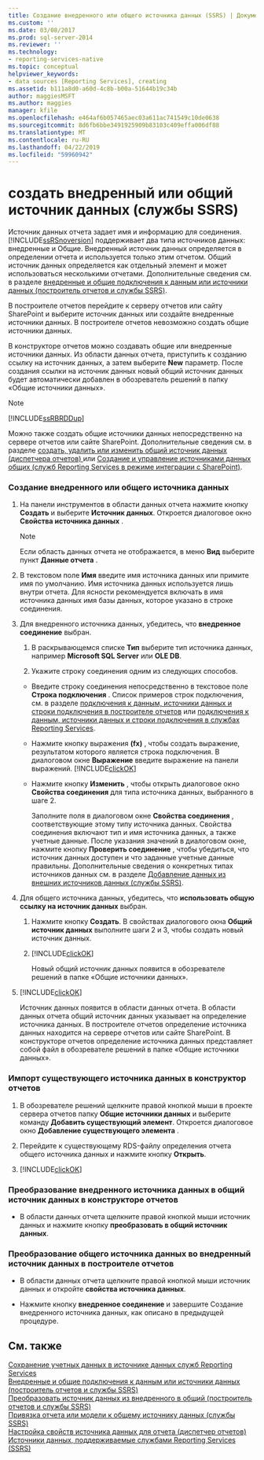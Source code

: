 ```yaml
---
title: Создание внедренного или общего источника данных (SSRS) | Документация Майкрософт
ms.custom: ''
ms.date: 03/08/2017
ms.prod: sql-server-2014
ms.reviewer: ''
ms.technology:
- reporting-services-native
ms.topic: conceptual
helpviewer_keywords:
- data sources [Reporting Services], creating
ms.assetid: b111a8d0-a60d-4c8b-b00a-51644b19c34b
author: maggiesMSFT
ms.author: maggies
manager: kfile
ms.openlocfilehash: e464af6b057465aec03a611ac741549c10de0638
ms.sourcegitcommit: 8d6fb6bbe3491925909b83103c409effa006df88
ms.translationtype: MT
ms.contentlocale: ru-RU
ms.lasthandoff: 04/22/2019
ms.locfileid: "59960942"
---
```

# <a name="create-an-embedded-or-shared-data-source-ssrs"></a>создать внедренный или общий источник данных (службы SSRS)
  Источник данных отчета задает имя и информацию для соединения. [!INCLUDE[ssRSnoversion](../includes/ssrsnoversion-md.md)] поддерживает два типа источников данных: внедренные и Общие. Внедренный источник данных определяется в определении отчета и используется только этим отчетом. Общий источник данных определяется как отдельный элемент и может использоваться несколькими отчетами. Дополнительные сведения см. в разделе [внедренные и общие подключения к данным или источники данных &#40;построитель отчетов и службы SSRS&#41;](../../2014/reporting-services/embedded-and-shared-data-connections-or-data-sources-report-builder-and-ssrs.md).  
  
 В построителе отчетов перейдите к серверу отчетов или сайту SharePoint и выберите источник данных или создайте внедренные источники данных. В построителе отчетов невозможно создать общие источники данных.  
  
 В конструкторе отчетов можно создавать общие или внедренные источники данных. Из области данных отчета, приступить к созданию ссылку на источник данных, а затем выберите **New** параметр. После создания ссылки на источник данных новый общий источник данных будет автоматически добавлен в обозреватель решений в папку «Общие источники данных».  
  
> [!NOTE]  
>  [!INCLUDE[ssRBRDDup](../includes/ssrbrddup-md.md)]  
  
 Можно также создать общие источники данных непосредственно на сервере отчетов или сайте SharePoint. Дополнительные сведения см. в разделе [создать, удалить или изменить общий источник данных &#40;диспетчера отчетов&#41; ](../../2014/reporting-services/create-delete-or-modify-a-shared-data-source-report-manager.md) или [Создание и управление источниками данных общих &#40;служб Reporting Services в режиме интеграции с SharePoint&#41;](../../2014/reporting-services/create-manage-shared-data-sources-reporting-services-sharepoint-integrated-mode.md).  
  
### <a name="to-create-an-embedded-or-shared-data-source"></a>Создание внедренного или общего источника данных  
  
1.  На панели инструментов в области данных отчета нажмите кнопку **Создать** и выберите **Источник данных**. Откроется диалоговое окно **Свойства источника данных** .  
  
    > [!NOTE]  
    >  Если область данных отчета не отображается, в меню **Вид** выберите пункт **Данные отчета** .  
  
2.  В текстовом поле **Имя** введите имя источника данных или примите имя по умолчанию. Имя источника данных используется лишь внутри отчета. Для ясности рекомендуется включать в имя источника данных имя базы данных, которое указано в строке соединения.  
  
3.  Для внедренного источника данных, убедитесь, что **внедренное соединение** выбран.  
  
    1.  В раскрывающемся списке **Тип** выберите тип источника данных, например **Microsoft SQL Server** или **OLE DB**.  
  
    2.  Укажите строку соединения одним из следующих способов.  
  
    -   Введите строку соединения непосредственно в текстовое поле **Строка подключения** . Список примеров строк подключения, см. в разделе [подключения к данным, источники данных и строки подключения в построителе отчетов](../../2014/reporting-services/data-connections-data-sources-and-connection-strings-in-report-builder.md) или [подключения к данным, источники данных и строки подключения в службах Reporting Services](../../2014/reporting-services/data-connections-data-sources-and-connection-strings-in-reporting-services.md).  
  
    -   Нажмите кнопку выражения **(fx)** , чтобы создать выражение, результатом которого является строка подключения. В диалоговом окне **Выражение** введите выражение на панели выражений. [!INCLUDE[clickOK](../includes/clickok-md.md)]  
  
    -   Нажмите кнопку **Изменить** , чтобы открыть диалоговое окно **Свойства соединения** для типа источника данных, выбранного в шаге 2.  
  
         Заполните поля в диалоговом окне **Свойства соединения** , соответствующие этому типу источника данных. Свойства соединения включают тип и имя источника данных, а также учетные данные. После указания значений в диалоговом окне, нажмите кнопку **Проверить соединение** , чтобы убедиться, что источник данных доступен и что заданные учетные данные правильны. Дополнительные сведения о конкретных типах источников данных см. в разделе [Добавление данных из внешних источников данных (службы SSRS)](report-data/add-data-from-external-data-sources-ssrs.md).  
  
4.  Для общего источника данных, убедитесь, что **использовать общую ссылку на источник данных** выбран.  
  
    1.  Нажмите кнопку **Создать**. В свойствах диалогового окна **Общий источник данных** выполните шаги 2 и 3, чтобы создать новый источник данных.  
  
    2.  [!INCLUDE[clickOK](../includes/clickok-md.md)]  
  
         Новый общий источник данных появится в обозревателе решений в папке «Общие источники данных».  
  
5.  [!INCLUDE[clickOK](../includes/clickok-md.md)]  
  
     Источник данных появится в области данных отчета. В области данных отчета общий источник данных указывает на определение источника данных. В построителе отчетов определение источника данных находится на сервере отчетов или сайте SharePoint. В конструкторе отчетов определение источника данных представляет собой файл в обозревателе решений в папке «Общие источники данных».  
  
### <a name="to-import-an-existing-data-source-in-report-designer"></a>Импорт существующего источника данных в конструктор отчетов  
  
1.  В обозревателе решений щелкните правой кнопкой мыши в проекте сервера отчетов папку **Общие источники данных** и выберите команду **Добавить существующий элемент**. Откроется диалоговое окно **Добавление существующего элемента** .  
  
2.  Перейдите к существующему RDS-файлу определения отчета общего источника данных и нажмите кнопку **Открыть**.  
  
3.  [!INCLUDE[clickOK](../includes/clickok-md.md)]  
  
### <a name="to-convert-an-embedded-data-source-to-a-shared-data-source-in-report-designer"></a>Преобразование внедренного источника данных в общий источник данных в конструкторе отчетов  
  
-   В области данных отчета щелкните правой кнопкой мыши источник данных и нажмите кнопку **преобразовать в общий источник данных**.  
  
### <a name="to-convert-a-shared-data-source-to-an-embedded-data-source-in-report-builder"></a>Преобразование общего источника данных во внедренный источник данных в построителе отчетов  
  
-   В области данных отчета щелкните правой кнопкой мыши источник данных и откройте **свойства источника данных**.  
  
-   Нажмите кнопку **внедренное соединение** и завершите Создание внедренного источника данных, как описано в предыдущей процедуре.  
  
## <a name="see-also"></a>См. также  
 [Сохранение учетных данных в источнике данных служб Reporting Services](report-data/store-credentials-in-a-reporting-services-data-source.md)   
 [Внедренные и общие подключения к данным или источники данных (построитель отчетов и службы SSRS)](../../2014/reporting-services/embedded-and-shared-data-connections-or-data-sources-report-builder-and-ssrs.md)   
 [Преобразовать источник данных из внедренного в общий &#40;построитель отчетов и службы SSRS&#41;](report-data/convert-data-sources-report-builder-and-ssrs.md)   
 [Привязка отчета или модели к общему источнику данных (службы SSRS)](report-data/bind-a-report-or-model-to-a-shared-data-source-ssrs.md)   
 [Настройка свойств источника данных для отчета (диспетчер отчетов)](report-data/configure-data-source-properties-for-a-report-report-manager.md)   
 [Источники данных, поддерживаемые службами Reporting Services (SSRS)](create-deploy-and-manage-mobile-and-paginated-reports.md)  
  
  
